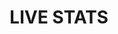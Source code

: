 ---
id: token_card2
title: LIVE STATS
image: ./live_stats_1.png
button: TFT STATISTICS
link: '/https://tokenstats.threefoldtoken.com/'
order: 1
excerpt: TFT is live and actively traded.
---